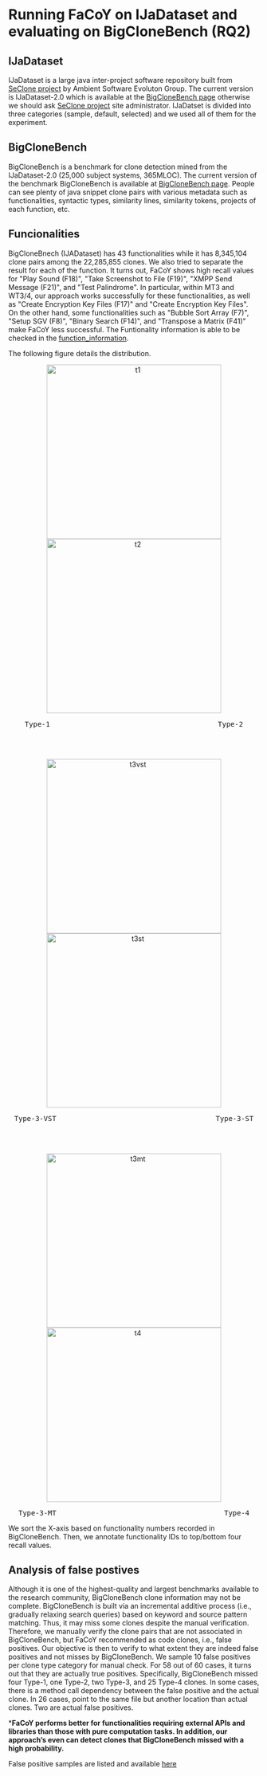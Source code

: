 # Running FaCoY on IJaDataset and evaluating on BigCloneBench (RQ2)

## IJaDataset
IJaDataset is a large java inter-project software repository built from [SeClone project](https://sites.google.com/site/asegsecold/projects/seclone) by Ambient Software Evoluton Group. The current version is IJaDataset-2.0 which is available at the [BigCloneBench page](https://github.com/clonebench/BigCloneBench/blob/master/README.md) otherwise we should ask [SeClone project](https://sites.google.com/site/asegsecold/projects/seclone) site administrator.
IJaDatset is divided into three categories (sample, default, selected) and we used all of them for the experiment.

## BigCloneBench
BigCloneBench is a benchmark for clone detection mined from the IJaDataset-2.0 (25,000 subject systems, 365MLOC). The current version of the benchmark BigCloneBench is available at [BigCloneBench page](https://github.com/clonebench/BigCloneBench/blob/master/README.md). People can see plenty of java snippet clone pairs with various metadata such as functionalities, syntactic types, similarity lines, similarity tokens, projects of each function, etc.

## Funcionalities
BigCloneBnech (IJADataset) has 43 functionalities while it has 8,345,104 clone pairs among the 22,285,855 clones. We also tried to separate the result for each of the function. 
It turns out, FaCoY shows high recall values for "Play Sound (F18)", "Take Screenshot to File (F19)", "XMPP Send Message (F21)", and "Test Palindrome". In particular, within MT3 and WT3/4, our approach works successfully for these functionalities, as well as "Create Encryption Key Files (F17)" and "Create Encryption Key Files". On the other hand, some functionalities such as "Bubble Sort Array (F7)", "Setup SGV (F8)", "Binary Search (F14)", and "Transpose a Matrix (F41)" make FaCoY less successful.
The Funtionality information is able to be checked in the [function_information](https://docs.google.com/spreadsheets/d/1dvUICpQ46BLNrO5oPSxSYihlahC2TeDcUDCHt8potLw/edit?usp=sharing).

The following figure details the distribution.

<p align="center">
<img width="350" alt="t1" src="https://user-images.githubusercontent.com/26062775/30021650-58eba2c2-9168-11e7-9de1-2b5298a77c67.png">
<img width="350" alt="t2" src="https://user-images.githubusercontent.com/26062775/30021661-64fc4fa8-9168-11e7-8b90-874493627e7e.png">
<pre align="center">Type-1                                        Type-2</pre>
</p>

<br /><br />

<p align="center">
<img width="350" alt="t3vst" src="https://user-images.githubusercontent.com/26062775/30021662-6b9f9248-9168-11e7-964f-36945d26c7ed.png">
<img width="350" alt="t3st" src="https://user-images.githubusercontent.com/26062775/30021672-74782d58-9168-11e7-8a77-f40281edc984.png">
<pre align="center">Type-3-VST                                      Type-3-ST</pre>
</p>

<br /><br />

<p align="center">
<img width="350" alt="t3mt" src="https://user-images.githubusercontent.com/26062775/30021681-7b0b3a52-9168-11e7-9da7-3bec357ae4ef.png">
<img width="350" alt="t4" src="https://user-images.githubusercontent.com/26062775/30021699-8a361d3a-9168-11e7-876e-db6681d9983e.png">
<pre align="center">Type-3-MT                                        Type-4</pre>
</p>


We sort the X-axis based on functionality numbers recorded in BigCloneBench. Then, we annotate functionality IDs to top/bottom four recall values. 

## Analysis of false postives
Although it is one of the highest-quality and largest benchmarks available to the research community, BigCloneBench clone information may not be complete. BigCloneBench is built via an incremental additive process (i.e., gradually relaxing search queries) based on keyword and source pattern matching. Thus, it may miss some clones despite the manual verification. 
Therefore, we manually verify the clone pairs that are not associated in BigCloneBench, but FaCoY recommended as code clones, i.e., false positives. Our objective is then to verify to what extent they are indeed false positives and not misses by BigCloneBench. We sample 10 false positives per clone type category for manual check. For 58 out of 60 cases, it turns out that they are actually true positives. Specifically, BigCloneBench missed four Type-1, one Type-2, two Type-3, and 25 Type-4 clones. In some cases, there is a method call dependency between the false positive and the actual clone. In 26 cases, point to the same file but another location than actual clones. Two are actual false positives.

***FaCoY performs better for functionalities requiring external APIs and libraries than those with pure computation tasks. In addition, our approach’s even can detect clones that BigCloneBench missed with a high probability.**

False positive samples are listed and available [here](/evaluation/bigclone/false_positive_samples)



[logo]: https://github.com/facoy/facoy/FaCoY_Logo.png
